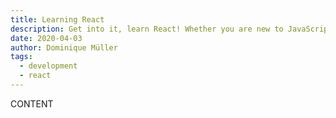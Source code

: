 ```yaml
---
title: Learning React
description: Get into it, learn React! Whether you are new to JavaScript or come from Angular, this is the place for you to start. In this first chapeter, we will look into how to write components, including props and side effects.
date: 2020-04-03
author: Dominique Müller
tags:
  - development
  - react
---
```


CONTENT
